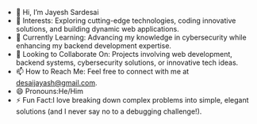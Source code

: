 
- 👋 Hi, I’m Jayesh Sardesai  
- 👀 Interests: Exploring cutting-edge technologies, coding innovative solutions, and building dynamic web applications.  
- 🌱 Currently Learning: Advancing my knowledge in cybersecurity while enhancing my backend development expertise.  
- 💞️ Looking to Collaborate On: Projects involving web development, backend systems, cybersecurity solutions, or innovative tech ideas.  
- 📫 How to Reach Me: Feel free to connect with me at desaijayash@gmail.com.  
- 😄 Pronouns:He/Him  
- ⚡ Fun Fact:I love breaking down complex problems into simple, elegant solutions (and I never say no to a debugging challenge!).  

